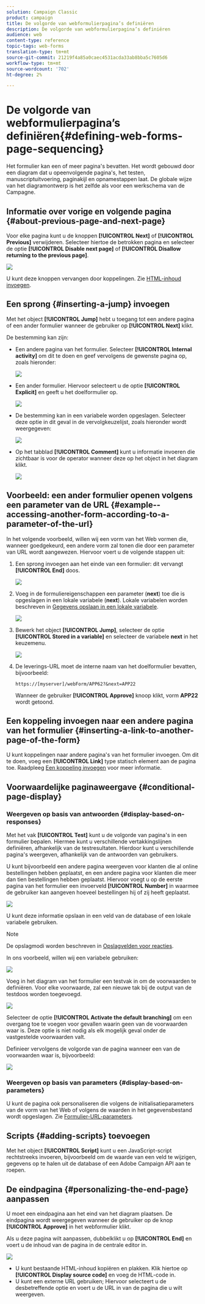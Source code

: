 ```yaml
---
solution: Campaign Classic
product: campaign
title: De volgorde van webformulierpagina’s definiëren
description: De volgorde van webformulierpagina’s definiëren
audience: web
content-type: reference
topic-tags: web-forms
translation-type: tm+mt
source-git-commit: 21219f4a85a0caec4531acda33ab8bba5c7605d6
workflow-type: tm+mt
source-wordcount: '702'
ht-degree: 2%

---
```



# De volgorde van webformulierpagina’s definiëren{#defining-web-forms-page-sequencing}

Het formulier kan een of meer pagina&#39;s bevatten. Het wordt gebouwd door een diagram dat u opeenvolgende pagina&#39;s, het testen, manuscriptuitvoering, paginakijl en opnamestappen laat. De globale wijze van het diagramontwerp is het zelfde als voor een werkschema van de Campagne.

## Informatie over vorige en volgende pagina {#about-previous-page-and-next-page}

Voor elke pagina kunt u de knoppen **[!UICONTROL Next]** of **[!UICONTROL Previous]** verwijderen. Selecteer hiertoe de betrokken pagina en selecteer de optie **[!UICONTROL Disable next page]** of **[!UICONTROL Disallow returning to the previous page]**.

![](assets/s_ncs_admin_survey_no_next_page.png)

U kunt deze knoppen vervangen door koppelingen. Zie [HTML-inhoud invoegen](../../web/using/static-elements-in-a-web-form.md#inserting-html-content).

## Een sprong {#inserting-a-jump} invoegen

Met het object **[!UICONTROL Jump]** hebt u toegang tot een andere pagina of een ander formulier wanneer de gebruiker op **[!UICONTROL Next]** klikt.

De bestemming kan zijn:

* Een andere pagina van het formulier. Selecteer **[!UICONTROL Internal activity]** om dit te doen en geef vervolgens de gewenste pagina op, zoals hieronder:

   ![](assets/s_ncs_admin_jump_param1.png)

* Een ander formulier. Hiervoor selecteert u de optie **[!UICONTROL Explicit]** en geeft u het doelformulier op.

   ![](assets/s_ncs_admin_jump_param2.png)

* De bestemming kan in een variabele worden opgeslagen. Selecteer deze optie in dit geval in de vervolgkeuzelijst, zoals hieronder wordt weergegeven:

   ![](assets/s_ncs_admin_jump_param3.png)

* Op het tabblad **[!UICONTROL Comment]** kunt u informatie invoeren die zichtbaar is voor de operator wanneer deze op het object in het diagram klikt.

   ![](assets/s_ncs_admin_survey_jump_comment.png)

## Voorbeeld: een ander formulier openen volgens een parameter van de URL {#example--accessing-another-form-according-to-a-parameter-of-the-url}

In het volgende voorbeeld, willen wij een vorm van het Web vormen die, wanneer goedgekeurd, een andere vorm zal tonen die door een parameter van URL wordt aangewezen. Hiervoor voert u de volgende stappen uit:

1. Een sprong invoegen aan het einde van een formulier: dit vervangt **[!UICONTROL End]** doos.

   ![](assets/s_ncs_admin_survey_jump_sample1.png)

1. Voeg in de formuliereigenschappen een parameter (**next**) toe die is opgeslagen in een lokale variabele (**next**). Lokale variabelen worden beschreven in [Gegevens opslaan in een lokale variabele](../../web/using/web-forms-answers.md#storing-data-in-a-local-variable).

   ![](assets/s_ncs_admin_survey_jump_sample2.png)

1. Bewerk het object **[!UICONTROL Jump]**, selecteer de optie **[!UICONTROL Stored in a variable]** en selecteer de variabele **next** in het keuzemenu.

   ![](assets/s_ncs_admin_survey_jump_sample3.png)

1. De leverings-URL moet de interne naam van het doelformulier bevatten, bijvoorbeeld:

   ```
   https://[myserver]/webForm/APP62?&next=APP22
   ```

   Wanneer de gebruiker **[!UICONTROL Approve]** knoop klikt, vorm **APP22** wordt getoond.

## Een koppeling invoegen naar een andere pagina van het formulier {#inserting-a-link-to-another-page-of-the-form}

U kunt koppelingen naar andere pagina&#39;s van het formulier invoegen. Om dit te doen, voeg een **[!UICONTROL Link]** type statisch element aan de pagina toe. Raadpleeg [Een koppeling invoegen](../../web/using/static-elements-in-a-web-form.md#inserting-a-link) voor meer informatie.

## Voorwaardelijke paginaweergave {#conditional-page-display}

### Weergeven op basis van antwoorden {#display-based-on-responses}

Met het vak **[!UICONTROL Test]** kunt u de volgorde van pagina&#39;s in een formulier bepalen. Hiermee kunt u verschillende vertakkingslijnen definiëren, afhankelijk van de testresultaten. Hierdoor kunt u verschillende pagina&#39;s weergeven, afhankelijk van de antwoorden van gebruikers.

U kunt bijvoorbeeld een andere pagina weergeven voor klanten die al online bestellingen hebben geplaatst, en een andere pagina voor klanten die meer dan tien bestellingen hebben geplaatst. Hiervoor voegt u op de eerste pagina van het formulier een invoerveld **[!UICONTROL Number]** in waarmee de gebruiker kan aangeven hoeveel bestellingen hij of zij heeft geplaatst.

![](assets/s_ncs_admin_survey_test_ex0.png)

U kunt deze informatie opslaan in een veld van de database of een lokale variabele gebruiken.

>[!NOTE]
>
>De opslagmodi worden beschreven in [Opslagvelden voor reacties](../../web/using/web-forms-answers.md#response-storage-fields).

In ons voorbeeld, willen wij een variabele gebruiken:

![](assets/s_ncs_admin_survey_test_ex1.png)

Voeg in het diagram van het formulier een testvak in om de voorwaarden te definiëren. Voor elke voorwaarde, zal een nieuwe tak bij de output van de testdoos worden toegevoegd.

![](assets/s_ncs_admin_survey_test_ex2.png)

Selecteer de optie **[!UICONTROL Activate the default branching]** om een overgang toe te voegen voor gevallen waarin geen van de voorwaarden waar is. Deze optie is niet nodig als elk mogelijk geval onder de vastgestelde voorwaarden valt.

Definieer vervolgens de volgorde van de pagina wanneer een van de voorwaarden waar is, bijvoorbeeld:

![](assets/s_ncs_admin_survey_test_ex3.png)

### Weergeven op basis van parameters {#display-based-on-parameters}

U kunt de pagina ook personaliseren die volgens de initialisatieparameters van de vorm van het Web of volgens de waarden in het gegevensbestand wordt opgeslagen. Zie [Formulier-URL-parameters](../../web/using/defining-web-forms-properties.md#form-url-parameters).

## Scripts {#adding-scripts} toevoegen

Met het object **[!UICONTROL Script]** kunt u een JavaScript-script rechtstreeks invoeren, bijvoorbeeld om de waarde van een veld te wijzigen, gegevens op te halen uit de database of een Adobe Campaign API aan te roepen.

## De eindpagina {#personalizing-the-end-page} aanpassen

U moet een eindpagina aan het eind van het diagram plaatsen. De eindpagina wordt weergegeven wanneer de gebruiker op de knop **[!UICONTROL Approve]** in het webformulier klikt.

Als u deze pagina wilt aanpassen, dubbelklikt u op **[!UICONTROL End]** en voert u de inhoud van de pagina in de centrale editor in.

![](assets/s_ncs_admin_survey_end_page_edit.png)

* U kunt bestaande HTML-inhoud kopiëren en plakken. Klik hiertoe op **[!UICONTROL Display source code]** en voeg de HTML-code in.
* U kunt een externe URL gebruiken; Hiervoor selecteert u de desbetreffende optie en voert u de URL in van de pagina die u wilt weergeven.

